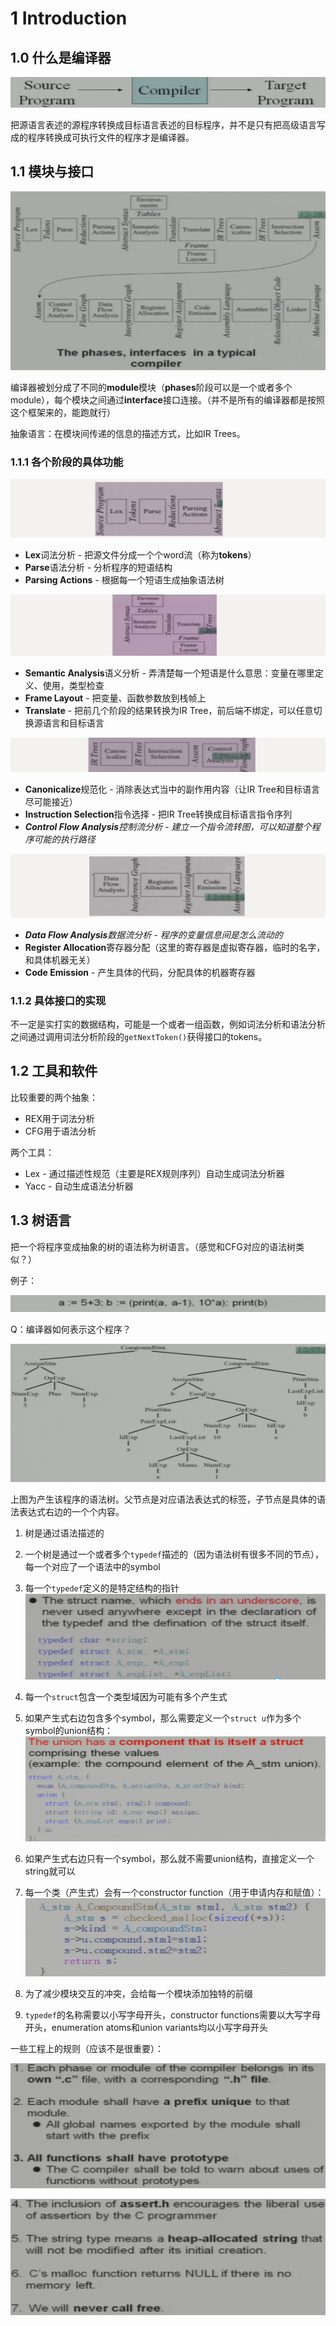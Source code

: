# 1 Introduction

## 1.0 什么是编译器

![image-20250130024247680](./chap1.assets/image-20250130024247680.png)

把源语言表述的源程序转换成目标语言表述的目标程序，并不是只有把高级语言写成的程序转换成可执行文件的程序才是编译器。

## 1.1 模块与接口

![image-20250130025106128](./chap1.assets/image-20250130025106128.png)

编译器被划分成了不同的**module**模块（**phases**阶段可以是一个或者多个module），每个模块之间通过**interface**接口连接。（并不是所有的编译器都是按照这个框架来的，能跑就行）

抽象语言：在模块间传递的信息的描述方式，比如IR Trees。

### 1.1.1 各个阶段的具体功能

![image-20250130203815266](./chap1.assets/image-20250130203815266.png)

- **Lex**词法分析 - 把源文件分成一个个word流（称为**tokens**）
- **Parse**语法分析 - 分析程序的短语结构
- **Parsing Actions** - 根据每一个短语生成抽象语法树

![image-20250130204217005](./chap1.assets/image-20250130204217005.png)

- **Semantic Analysis**语义分析 - 弄清楚每一个短语是什么意思：变量在哪里定义、使用，类型检查
- **Frame Layout** - 把变量、函数参数放到栈帧上
- **Translate** - 把前几个阶段的结果转换为IR Tree，前后端不绑定，可以任意切换源语言和目标语言

![image-20250130204555035](./chap1.assets/image-20250130204555035.png)

- **Canonicalize**规范化 - 消除表达式当中的副作用内容（让IR Tree和目标语言尽可能接近）
- **Instruction Selection**指令选择 - 把IR Tree转换成目标语言指令序列
- ***Control Flow Analysis**控制流分析 - 建立一个指令流转图，可以知道整个程序可能的执行路径*

![image-20250130205407637](./chap1.assets/image-20250130205407637.png)

- ***Data Flow Analysis**数据流分析 - 程序的变量信息间是怎么流动的*
- **Register Allocation**寄存器分配（这里的寄存器是虚拟寄存器，临时的名字，和具体机器无关）
- **Code Emission** - 产生具体的代码，分配具体的机器寄存器

### 1.1.2 具体接口的实现

不一定是实打实的数据结构，可能是一个或者一组函数，例如词法分析和语法分析之间通过调用词法分析阶段的`getNextToken()`获得接口的tokens。

## 1.2 工具和软件

比较重要的两个抽象：

- REX用于词法分析
- CFG用于语法分析

两个工具：

- Lex - 通过描述性规范（主要是REX规则序列）自动生成词法分析器
- Yacc - 自动生成语法分析器

## 1.3 树语言

把一个将程序变成抽象的树的语法称为树语言。（感觉和CFG对应的语法树类似？）

例子：

![image-20250130211028816](./chap1.assets/image-20250130211028816.png)

Q：编译器如何表示这个程序？

![image-20250130212808859](./chap1.assets/image-20250130212808859.png)

上图为产生该程序的语法树。父节点是对应语法表达式的标签，子节点是具体的语法表达式右边的一个个内容。

1. 树是通过语法描述的

2. 一个树是通过一个或者多个`typedef`描述的（因为语法树有很多不同的节点），每一个对应了一个语法中的symbol

3. 每一个`typedef`定义的是特定结构的指针
      ![image-20250130213914604](./chap1.assets/image-20250130213914604.png)

1. 每一个`struct`包含一个类型域因为可能有多个产生式

2. 如果产生式右边包含多个symbol，那么需要定义一个`struct u`作为多个symbol的union结构：
      ![image-20250130214334474](./chap1.assets/image-20250130214334474.png)

3. 如果产生式右边只有一个symbol，那么就不需要union结构，直接定义一个string就可以

4. 每一个类（产生式）会有一个constructor function（用于申请内存和赋值）：
      ![image-20250130214613294](./chap1.assets/image-20250130214613294.png)

5. 为了减少模块交互的冲突，会给每一个模块添加独特的前缀

6. `typedef`的名称需要以小写字母开头，constructor functions需要以大写字母开头，enumeration atoms和union variants均以小写字母开头

一些工程上的规则（应该不是很重要）：

![image-20250130214928350](./chap1.assets/image-20250130214928350.png)

![image-20250130214938129](./chap1.assets/image-20250130214938129.png)

